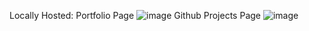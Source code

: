 Locally Hosted: Portfolio Page
![image](https://github.com/user-attachments/assets/28fd4969-9421-4dd9-af87-1b9a5fd32f7e)
Github Projects Page
![image](https://github.com/user-attachments/assets/6176aa3d-bfab-427d-8537-1164359fe40a)
